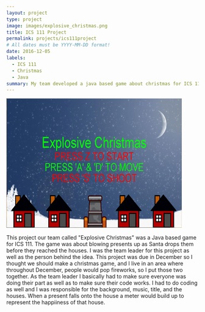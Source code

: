 ```yaml
---
layout: project
type: project
image: images/explosive_christmas.png
title: ICS 111 Project
permalink: projects/ics111project
# All dates must be YYYY-MM-DD format!
date: 2016-12-05
labels:
  - ICS 111
  - Christmas
  - Java
summary: My team developed a java based game about christmas for ICS 111.
---
```



  <img class="ui small right floated rounded image" src="/images/explosive christmas.PNG" width="460" height="340">


This project our team called "Explosive Christmas" was a Java based game for ICS 111. The game was about blowing presents up as Santa drops them before they reached the houses. I was the team leader for this project as well as the person behind the idea. This project was due in December so I thought we should make a christmas game, and I live in an area where throughout December, people would pop fireworks, so I put those two together. As the team leader I basically had to make sure everyone was doing their part as well as to make sure their code works. I had to do coding as well and I was responsible for the background, music, title, and the houses. When a present falls onto the house a meter would build up to represent the happiiness of that house.



